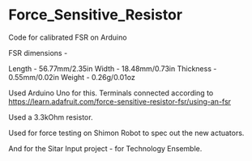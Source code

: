 # Force_Sensitive_Resistor
Code for calibrated FSR on Arduino

FSR dimensions - 

Length - 56.77mm/2.35in
Width - 18.48mm/0.73in
Thickness - 0.55mm/0.02in
Weight - 0.26g/0.01oz

Used Arduino Uno for this. Terminals connected according to https://learn.adafruit.com/force-sensitive-resistor-fsr/using-an-fsr

Used a 3.3kOhm resistor.

Used for force testing on Shimon Robot to spec out the new actuators.

And for the Sitar Input project - for Technology Ensemble.
